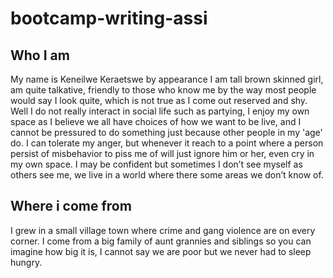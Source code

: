 # bootcamp-writing-assi

## Who I am

My name is Keneilwe Keraetswe by appearance I am tall brown skinned girl, am quite talkative, friendly to those who know me by the way most people would say I look quite, which is not true as I come out reserved and shy. Well I do not really interact in social life such as partying, I enjoy my own space as I believe we all have choices of how we want to be live, and I cannot be pressured to do something just because other people in my 'age' do. I can tolerate my anger, but whenever it reach to a point where a person persist of misbehavior to piss me of  will just ignore him or her, even cry in my own space. I may be confident but sometimes I don’t see myself as others see me, we live in a world where there some areas we don’t know of.

## Where i come from

I grew in a small village town where crime and gang violence are on every corner. I come from a big family of aunt grannies and siblings so you can imagine how big it is, I cannot say we are poor but we never had to sleep hungry.
